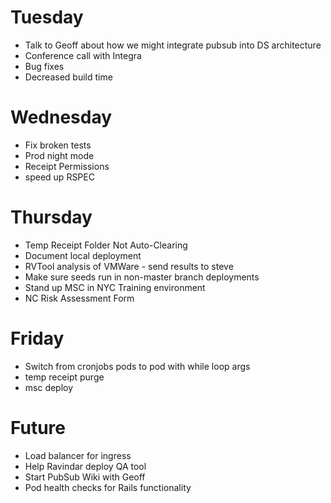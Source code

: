# Tuesday

- Talk to Geoff about how we might integrate pubsub into DS architecture
- Conference call with Integra
- Bug fixes
- Decreased build time

# Wednesday

- Fix broken tests
- Prod night mode
- Receipt Permissions
- speed up RSPEC

# Thursday

- Temp Receipt Folder Not Auto-Clearing
- Document local deployment
- RVTool analysis of VMWare - send results to steve
- Make sure seeds run in non-master branch deployments
- Stand up MSC in NYC Training environment
- NC Risk Assessment Form

# Friday

- Switch from cronjobs pods to pod with while loop args
- temp receipt purge
- msc deploy

# Future

- Load balancer for ingress
- Help Ravindar deploy QA tool
- Start PubSub Wiki with Geoff
- Pod health checks for Rails functionality
